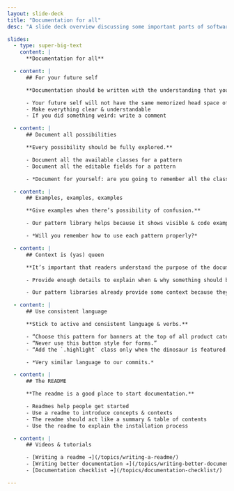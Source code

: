 ```yaml
---
layout: slide-deck
title: "Documentation for all"
desc: "A slide deck overview discussing some important parts of software & design documentation—with helpful tips."

slides:
  - type: super-big-text
    content: |
      **Documentation for all**

  - content: |
      ## For your future self

      **Documentation should be written with the understanding that you’ll forget.**

      - Your future self will not have the same memorized head space of the code base
      - Make everything clear & understandable
      - If you did something weird: write a comment

  - content: |
      ## Document all possibilities

      **Every possibility should be fully explored.**

      - Document all the available classes for a pattern
      - Document all the editable fields for a pattern

      - *Document for yourself: are you going to remember all the classes you can use?*

  - content: |
      ## Examples, examples, examples

      **Give examples when there’s possibility of confusion.**

      - Our pattern library helps because it shows visible & code examples already

      - *Will you remember how to use each pattern properly?*

  - content: |
      ## Context is (yas) queen

      **It’s important that readers understand the purpose of the documentation.**

      - Provide enough details to explain when & why something should be used

      - Our pattern libraries already provide some context because they have a sole purpose

  - content: |
      ## Use consistent language

      **Stick to active and consistent language & verbs.**

      - “Choose this pattern for banners at the top of all product categories.”
      - “Never use this button style for forms.”
      - “Add the `.highlight` class only when the dinosaur is featured.”

      - *Very similar language to our commits.*

  - content: |
      ## The README

      **The readme is a good place to start documentation.**

      - Readmes help people get started
      - Use a readme to introduce concepts & contexts
      - The readme should act like a summary & table of contents
      - Use the readme to explain the installation process

  - content: |
      ## Videos & tutorials

      - [Writing a readme ➔](/topics/writing-a-readme/)
      - [Writing better documentation ➔](/topics/writing-better-documentation/)
      - [Documentation checklist ➔](/topics/documentation-checklist/)

---
```

